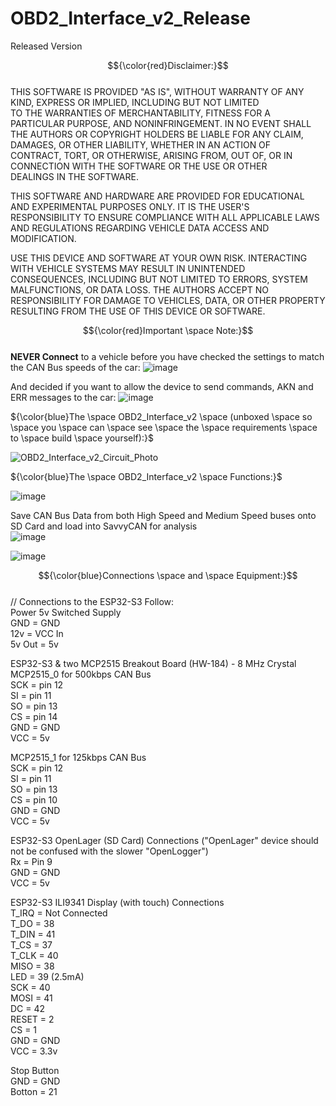 # OBD2_Interface_v2_Release
 Released Version

$${\color{red}Disclaimer:}$$  
THIS SOFTWARE IS PROVIDED "AS IS", WITHOUT WARRANTY OF ANY KIND, EXPRESS OR IMPLIED, INCLUDING BUT NOT LIMITED  
TO THE WARRANTIES OF MERCHANTABILITY, FITNESS FOR A PARTICULAR PURPOSE, AND NONINFRINGEMENT. IN NO EVENT SHALL  
THE AUTHORS OR COPYRIGHT HOLDERS BE LIABLE FOR ANY CLAIM, DAMAGES, OR OTHER LIABILITY, WHETHER IN AN ACTION OF  
CONTRACT, TORT, OR OTHERWISE, ARISING FROM, OUT OF, OR IN CONNECTION WITH THE SOFTWARE OR THE USE OR OTHER  
DEALINGS IN THE SOFTWARE.  

THIS SOFTWARE AND HARDWARE ARE PROVIDED FOR EDUCATIONAL AND EXPERIMENTAL PURPOSES ONLY. IT IS THE USER'S  
RESPONSIBILITY TO ENSURE COMPLIANCE WITH ALL APPLICABLE LAWS AND REGULATIONS REGARDING VEHICLE DATA ACCESS AND  
MODIFICATION.  

USE THIS DEVICE AND SOFTWARE AT YOUR OWN RISK. INTERACTING WITH VEHICLE SYSTEMS MAY RESULT IN UNINTENDED  
CONSEQUENCES, INCLUDING BUT NOT LIMITED TO ERRORS, SYSTEM MALFUNCTIONS, OR DATA LOSS. THE AUTHORS ACCEPT NO  
RESPONSIBILITY FOR DAMAGE TO VEHICLES, DATA, OR OTHER PROPERTY RESULTING FROM THE USE OF THIS DEVICE OR SOFTWARE.  


$${\color{red}Important \space Note:}$$  
**NEVER Connect** to a vehicle before you have checked the settings to match the CAN Bus speeds of the car:
![image](https://github.com/user-attachments/assets/934fe07c-86f1-4d9f-8fb0-78302130e049)

And decided if you want to allow the device to send commands, AKN and ERR messages to the car:
![image](https://github.com/user-attachments/assets/d4d66572-2c5e-4612-9199-1a4dbfd85141)


${\color{blue}The \space OBD2_Interface_v2 \space (unboxed \space so \space you \space can \space see \space the \space requirements \space to \space build \space yourself):}$  

![OBD2_Interface_v2_Circuit_Photo](https://github.com/user-attachments/assets/3884fbb4-028c-455c-a5a6-b9f745f8d333)


${\color{blue}The \space OBD2_Interface_v2 \space Functions:}$  

![image](https://github.com/user-attachments/assets/8a8de787-cd0b-43aa-b506-beddd2631a25)

Save CAN Bus Data from both High Speed and Medium Speed buses onto SD Card and load into SavvyCAN for analysis  
![image](https://github.com/user-attachments/assets/d5268628-d219-415c-b9ad-b7994a49e89f)

![image](https://github.com/user-attachments/assets/78b7f6fd-10b4-4932-aff5-8ba98f14cf12)


$${\color{blue}Connections \space and \space Equipment:}$$  
// Connections to the ESP32-S3 Follow:  
  Power 5v Switched Supply  
  GND = GND  
  12v = VCC In  
  5v Out = 5v  
  
  ESP32-S3 & two MCP2515 Breakout Board (HW-184) - 8 MHz Crystal  
  MCP2515_0 for 500kbps CAN Bus  
  SCK = pin 12  
  SI = pin 11  
  SO = pin 13  
  CS = pin 14  
  GND = GND  
  VCC = 5v  

  MCP2515_1 for 125kbps CAN Bus  
  SCK = pin 12  
  SI = pin 11  
  SO = pin 13  
  CS = pin 10  
  GND = GND  
  VCC = 5v  

  ESP32-S3 OpenLager (SD Card) Connections ("OpenLager" device should not be confused with the slower "OpenLogger")   
  Rx = Pin 9  
  GND = GND  
  VCC = 5v  

  ESP32-S3 ILI9341 Display (with touch) Connections  
  T_IRQ = Not Connected  
  T_DO = 38  
  T_DIN = 41  
  T_CS = 37  
  T_CLK = 40  
  MISO = 38  
  LED = 39 (2.5mA)  
  SCK = 40  
  MOSI = 41  
  DC = 42  
  RESET = 2  
  CS = 1  
  GND = GND  
  VCC = 3.3v  

  Stop Button  
  GND = GND  
  Botton = 21  


  

